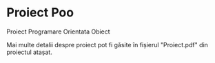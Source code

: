 # Proiect Poo
 Proiect Programare Orientata Obiect

 Mai multe detalii despre proiect pot fi găsite în fișierul "Proiect.pdf" din proiectul atașat.
